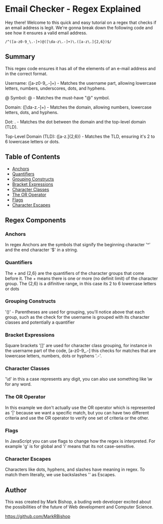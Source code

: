 # Email Checker - Regex Explained

Hey there! Welcome to this quick and easy tutorial on a regex that checks if an email address is legit. We're gonna break down the following code and see how it ensures a valid email address.
```
/^([a-z0-9_\.-]+)@([\da-z\.-]+)\.([a-z\.]{2,6})$/
``` 

## Summary

This regex code ensures it has all of the elements of an e-mail address and in the correct format.

Username: ([a-z0-9_\.-]+) - Matches the username part, allowing lowercase letters, numbers, underscores, dots, and hyphens.

@ Symbol: @ - Matches the must-have "@" symbol.

Domain: ([\da-z\.-]+) - Matches the domain, allowing numbers, lowercase letters, dots, and hyphens.

Dot: . - Matches the dot between the domain and the top-level domain (TLD).

Top-Level Domain (TLD): ([a-z\.]{2,6}) - Matches the TLD, ensuring it's 2 to 6 lowercase letters or dots.

## Table of Contents

- [Anchors](#anchors)
- [Quantifiers](#quantifiers)
- [Grouping Constructs](#grouping-constructs)
- [Bracket Expressions](#bracket-expressions)
- [Character Classes](#character-classes)
- [The OR Operator](#the-or-operator)
- [Flags](#flags)
- [Character Escapes](#character-escapes)

## Regex Components

### Anchors

In regex Anchors are the symbols that signify the beginning character '^' and the end character '$' in a string.

### Quantifiers

The + and {2,6} are the quantifiers of the character groups that come before it.
The + means there is one or more (no definit limit) of the character group.
The {2,6} is a difinitive range, in this case its 2 to 6 lowercase letters or dots

### Grouping Constructs

'()' - Parentheses are used for grouping, you'll notice above that each group, such as the check for the username is grouped with its character classes and potentially a quantifier

### Bracket Expressions

Square brackets '[]' are used for character class grouping, for instance in the username part of the code, [a-z0-9_\.-] this checks for matches that are lowercase letters, numbers, dots or hyphens '.-'.

### Character Classes

'\d' in this a case represents any digit, you can also use something like \w for any word.

### The OR Operator

In this example we don't actually use the OR operator which is represented as '|' because we want a specific match, but you can have two different criteria and use the OR operator to verify one set of criteria or the other.

### Flags

In JavaScript you can use flags to change how the regex is interpreted. For example 'g' is for global and 'i' means that its not case-sensitive.

### Character Escapes

Characters like dots, hyphens, and slashes have meaning in regex. To match them literally, we use backslashes '\' as Escapes.

## Author

This was created by Mark Bishop, a buding web developer excited about the possibilities of the future of Web development and Computer Science.

https://github.com/MarkRBishop
